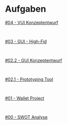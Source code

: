 # Aufgaben



<a href="https://viewer.diagrams.net/?target=blank&edit=_blank&layers=1&nav=1&title=ifd-vui.drawio#R7V1bd5s6Fv41fowX98tjnFt72p7VmbTN9GkWsWXDFIMPxk3SXz8SIAzawsYYhO3gs3JqhCSM9O2rtrZG6s3y9SFyVu6XcIb8kSLNXkfq7UhRZNk08T%2Bk5C0tUTVFTUsWkTdLy6RtwaP3B2VNaenGm6F1VpYWxWHox96qXDgNgwBN41KPThSFL%2BVq89CflQpWzgKVGpGCx6njI1DtyZvFblpqKea2%2FAPyFm5M39iw0zvPzvTXIgo3Qfa8kaLKlnKn3qW3lw7tK3vu2nVm4UuhCNdUb6IwjNNvy9cb5JPBpcP29PHtyf%2F8y3j461%2Frf5zvk0%2Ff%2Fv5xlXZ2f0iT%2FA0jFMSNu%2F7q%2FYpv%2F6u9%2FZy%2BPHyV%2FB%2BG8%2B%2BXK8tK%2B%2F7t%2BBtEh8Hw8VMm8xA%2FDL91%2FJaNtPHPJqQ3rtYJDq5xBVlZvW5v4m8L8u9fDu0H%2F6K0q%2FRGNpZ5rwqa4enMLsModsNFGDj%2B3bZ0si39HIYrXE3Ghf9DcfyWodHZxCEucuOln93FAxW9%2FQdfSGOdXv4kl%2FTi9rV09UavXr240Axf%2FaQ94u%2FbRuSCtvGdZ%2BRPcjDdhH4YJa9G4aRO1nEU%2FkKFO%2FfJJxtMXvlvFMUeBvm17y0CfG%2FpzWbJYNTEQoaZdbiJpmgHABRLT2uSaSgQVIahBxQuER4gXCFCvhN7v8tU52TEu8jr5U2%2Fhl4CoIzTWGZGRhmfucJ0qJc7SX9s1q6IZLYrwx7bhY%2FOdqwyHcdOtEAx6Pg6ipy3QrUVqbA%2B5BVMWS92iL%2BkfdKrwgBuixK6PIBGbUUQzWTYlwvI39KBQOx3BfEUBjtqmpYYWrBlmQGSTKG1B7KwK8Ni0a8zXVWQ1aHol%2FGcsvA3tZ0%2FjtOEvmjl%2B1QOTbc0prYkB6UEv5LvBejKzdQOcpe8hA7F5N%2FICw4RlJ8JvZXJ1skkxBRTC4p2iY4I4V%2FrPCf9kd%2BZzTjuXJ%2BM9Nt65JzcQLPs4WmDMJqhiFYOwgAdRNw7mR55GfRaorNMkcxepKSMlYg0a3UljXGVFKjHEq40llS7%2FNFKcJUVeawY5W7D%2BXyNYgbDraAWS8LTVqdOTDxw66k1hUMHmlIJDzsmf9fvLnCsh02MMDeRvjmLkYI7lR49REZgFaGpm9xZegTMM7QkN1eRM3Wd9dpbx4R1BMmdCP%2F%2FQzh111N345PW95sofnGCBQrGmDM5SwyYSfC8XvE41Ivrxehx5STj%2FYLtzTKKyIRmEJPxuE0WPn56hpQUBtSAI7Vzc4vcnnu%2BX8DCXfI5BD3yNfkP8K%2FDsASYUSXTMXVWjNlaJpZftkaqQsvcgoGq68cDhgtg3RLMLOQSq9hyjtNlFnuZgG6I0RBNm8WPbtazltqSLbotWrRcIFpMQfaEZjdEC%2BzKBMAzzFqmSXtKjd2SLn6sst061k8As3utZV0Vg1kLAE1jDdeOgaZDDerL6EYdTYypm6pDqf5EIfMcUbTMkvLrYIHnM1Wb1tx6LtrE3iKpEqaqVVXNZRgtsppYe6uo5DzPI4dUUu8BXiM3XD5v8MBN9ilh56ZJUUsQuvcKmpRMlZuiJiUrUjUqj1KlqLdmsLuOYDRGTSlqKH3ZXTt%2Fd4FtfMB0jgZrqJKGDahU2JCGLY4xpHVFwVSpGSj4CAo261Jw6zrFcRRsQsGP5S%2BRvgMJV5CwDQ3SvknYFi6Ez85C3UvCVLbuXxqTxZgFJlj%2FUWqaBYeuZ3GepJkMKDtYaaIjXmA%2B2GK9wRN7c3Mw%2FzkzJgL1AJWjy%2FOYiNoZE5HBoA9O0UOZSN0lFFFMRJbAunNXXIT3KCFsBDov8N%2FNHf6DzoELYyNQF%2BmdjWSBEJccR6fZRpF1XUljSbL2cK%2Fk6iuKPDzKJDbhbFga5VQnEzJEYt4MBvWyYY4No16sW1t8h64rXJ5zvspSl%2Fdg%2FLLgXHd9cxtcIxnUkX48xFm2LosK5FSlUiBnjdUKpkVZym%2Fbdx8ERH9ZgSKfEJb3EX%2Ft4v74JYSyIwMj%2BN5Zej4ZmQ%2FI%2F41I8BnHOQLi1DgeEvxIL1jgK2N79S2h3yvtDBUVC%2BqGVj1FhV2%2BbU9Rgd7rOzwSkMX6vrdao%2F1gcNardFfH3HslA3p%2BkwRCdVQLhurwInU682wpsqC4vrOQXYI0LOgPkiWxupUii1qUuNBIf1FQ4Rj9wrFiwUWMC1HEB6Tt0DvtmhtFWtMuqzcIYv0soMhgAmeg2pmG0qSBM9%2Fd6A9KIpFhvSxOxgnWMXJRoplwal0%2Fb0NvSPVPmwjrKqAaG7BcCqDJEV58j%2BZK8bmpPTDCVDY4cTUGR%2B%2FpLq4mp5BhWf6I%2FW5yRrP7tzTQiTyRhfn8lxe4Tc4sDvRpv5%2BleQMqIyo0YIQuzSs0h8BAx8fQsV2bjpUTo2MYwp2L7IGOK%2BiYZ1X0T8iaIEK%2BUJO0AxFb4b5g9TnLrmcpQJuDhaHN9tTSjnLwk%2BmDOl05V%2BhTW7ScpWmOpG2hOk8%2B0MK%2B9n10iIXd%2F6bvpoxxN085fm%2B3NJZtlVkWbWend3lbtzFmN0F1uKlb0cWyXGlguc0worMrB5aljzVFyj9Mj3UZsM56ou3d%2FbbEjsHriGHHVMXpjR1P0Dr2lkvCR98zU6aBHS0wZWzHl5my3ApPvpLHkiKODVfjshPPp4O1goIvM98xmDREXpBsCnymWA1gMobB%2B1nf1tKB91PSoakl3PspaP3vPKR46z4NPlexgRSvaTgdKl%2FBgwTJV2Uwd%2FqVrHSlthXJaqoM4zpOtGbdaGOaQkKEZBWUiGZgc8WYBbmpg%2BjgLRHgSYIYXVs5%2FAZD4ih2R9fw2mB3hsEGvR%2FH7kRwt2p5W2038HV5oJ5zVHzQcdHeyBddWuy%2FJTul0bMHk%2BaQXVGnYNKocGPUu9nuCpIA5hK3r21qijpYmIXBEJTMD%2FqJ2QnuOlhUFZX6MVtSSDYHaqPiuoKlWKNdKwvk4hx3CopDkSyNTUWTVdNWZUnVtJ4xRWMO%2BokMMNPdqAOcGsPJlsa2aVuGbpqyJSu9syi4MekJ%2BVOXzN7F72gHK379awoajJK4vvhpkKqooJi0Wew0QGvy8Lzb5zYN2ulNA%2FQtXbz5olunNw3Qmrx9N1lPTlBGCIpUOgvFTRO1%2BRA68oWr%2FqKOHXmH5qQ4GOknZk%2F2uvn5Yu1JYXjCcqZkUPYNJ7iV7P3Yk5i4T09ZgHuCbi9%2FHk7PlKGLQsUMMJc%2FD6dny%2BjQwXL5fEmp9DP2Nw%2FQ8QgVkWB2TY6qHuXHG56WdbJXuBdGV%2BeMLi1re6HLZLNV1D2GCC6ZSYL1B52X%2BGKARc%2BwYH0goKfOYcE7nGqARSNYsH6M9riFcFgYUKkaYNE7LICjTLQQMXhbjQdYNILFXtbfWIiIhwUvUnmARRNYgBwCJmsp1IUFTKBgiIYFL4n8AIsmsAB7rRrDAm4PEw4LXsr1ARaNhEhrsNDJ6gmzN0G81jm4Lk4PGfslUuew4KWGHWDRBBZwsb2x2slZtxeudw7Oi9aAobBZsloEhnBBQp83AOOkgAG6Es4xOIeLDMBoKkpac4NzlveFA0MZgNGdjtFU98RdnYBZYg7urTaxMZYKH6VFFnJQx52D5jAvx5TkAfamA2740wvOjTBq5nCt0ZMsGBkWTwe5rLM1FdseFbOXj0m8UoOjNS82pSeVaXtTodOzCA85wDAPTTyW6KjYzjMw6Gxihdo5mNmdaDpVuFpO%2BqmxAVn0QVW%2FDDSQDV3a%2FS4qe64j02LU29mJisVTYy%2FiFKWcFeTk%2F7Nw5wJYQfdHLzHUrAlXiXhbooeTPblwE36yJwOOXCvq62DP%2FGnDyZ7bkz2rKLi3gz2t6uOzdyQVTlJ67UvvS1JvjUjKryQlFv720Y2SzFywKU3dBe%2FMMPd158nTb3DzLLEWm8CrXkKvpkzo3GAGT1KzVGVc9yw12Rx3xxJgDPO7ZwnMXNm9swR74Nv7JknWOJnsBM8Sz1AYfJpNFGujNd8U6El4qIU9uLpbc3VLpjSmJ2AfDQ1ub%2BLhMUR0nh7XwNDY11XnuBhCOk8v0rfGOmznuKg%2BbTtzR07zeSskJMdzjlRUSly%2B122JJ5rjtswtQlrwkbh05kTVVKRbtCaOHkV68h4RsR7vyXRBu1SVMNuTrvDfpzD4g1bYiI1fNtEcF%2Fz4%2FrFgLz6zj93nKd2j%2BZbV0woayYhpB3lUqMvtkE19NVhTGPcFMRZHwMnE2y1t29VkVKEH48soJFjYAhqPr%2FslnJHs9Hf%2FBw%3D%3D" target="_blank">#04 - VUI Konzeptentwurf</a> <br>

&nbsp;

<a href="https://github.com/milena-sagert/IFD-WiSe20-21/blob/main/03%20-%20GUI%20High-Fid/03%20-%20GUI.md" target="_blank">#03 - GUI - High-Fid</a> <br>

&nbsp;

<a href="https://github.com/milena-sagert/IFD-WiSe20-21/blob/main/02-%20Prototyping-Tool/2.2%20-%20Konzeptentwurf.md" target="_blank">#02.2 - GUI Konzeptentwurf</a> <br>

&nbsp;

<a href="https://github.com/milena-sagert/IFD-WiSe20-21/blob/main/02-%20Prototyping-Tool/2.1%20-%20Prototyping%20Tool.md" target="_blank">#02.1 - Prototyping Tool</a> <br>

&nbsp;

<a href="01-Wallet-Project/html-template/index.html" target="_blank">#01 - Wallet Project</a> <br>

&nbsp;

<a href="https://raw.githubusercontent.com/milena-sagert/IFD-WiSe20-21/main/SWOT%20/SWOT-Analyse.png" target="_blank">#00 - SWOT Analyse</a> <br>




